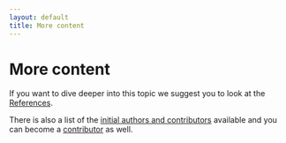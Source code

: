 ```yaml
---
layout: default
title: More content
---
```


# More content

If you want to dive deeper into this topic we suggest you to look at the [References](references.html).

There is also a list of the [initial authors and contributors](authors.html) available and you can become a [contributor](contribute.html) as well.
